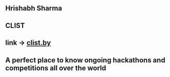 ## Hrishabh Sharma
## CLIST
## link -> [clist.by](https://clist.by/)
## A perfect place to know ongoing hackathons and competitions all over the world
